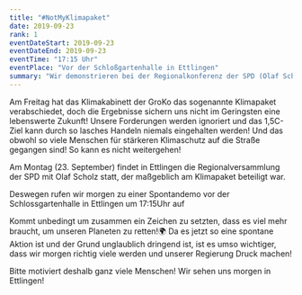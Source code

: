 ```yaml
---
title: "#NotMyKlimapaket"
date: 2019-09-23
rank: 1
eventDateStart: 2019-09-23
eventDateEnd: 2019-09-23
eventTime: "17:15 Uhr"
eventPlace: "Vor der Schloßgartenhalle in Ettlingen"
summary: "Wir demonstrieren bei der Regionalkonferenz der SPD (Olaf Scholz ist anwesend) gegen das Klimapaket der GroKo"
---
```

Am Freitag hat das Klimakabinett der GroKo das sogenannte Klimapaket verabschiedet, doch die Ergebnisse sichern uns nicht im Geringsten eine lebenswerte Zukunft!
Unsere Forderungen werden ignoriert und das 1,5C-Ziel kann durch so lasches Handeln niemals eingehalten werden! Und das obwohl so viele Menschen für stärkeren Klimaschutz auf die Straße gegangen sind! So kann es nicht weitergehen!

Am Montag (23. September) findet in Ettlingen die Regionalversammlung der SPD mit Olaf Scholz statt, der maßgeblich am Klimapaket beteiligt war.

Deswegen rufen wir morgen zu einer Spontandemo vor der Schlossgartenhalle in Ettlingen um 17:15Uhr auf

Kommt unbedingt um zusammen ein Zeichen zu setzten, dass es viel mehr braucht, um unseren Planeten zu retten!🌍
Da es jetzt so eine spontane Aktion ist und der Grund unglaublich dringend ist, ist es umso wichtiger, dass wir morgen richtig viele werden und unserer Regierung Druck machen!

Bitte motiviert deshalb ganz viele Menschen! Wir sehen uns morgen in Ettlingen!